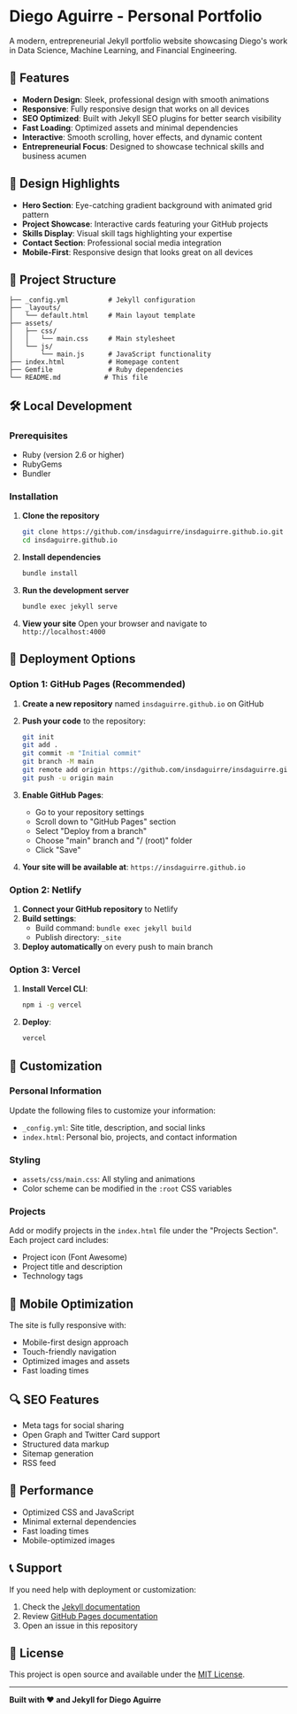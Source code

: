 # Diego Aguirre - Personal Portfolio

A modern, entrepreneurial Jekyll portfolio website showcasing Diego's work in Data Science, Machine Learning, and Financial Engineering.

## 🚀 Features

- **Modern Design**: Sleek, professional design with smooth animations
- **Responsive**: Fully responsive design that works on all devices
- **SEO Optimized**: Built with Jekyll SEO plugins for better search visibility
- **Fast Loading**: Optimized assets and minimal dependencies
- **Interactive**: Smooth scrolling, hover effects, and dynamic content
- **Entrepreneurial Focus**: Designed to showcase technical skills and business acumen

## 🎨 Design Highlights

- **Hero Section**: Eye-catching gradient background with animated grid pattern
- **Project Showcase**: Interactive cards featuring your GitHub projects
- **Skills Display**: Visual skill tags highlighting your expertise
- **Contact Section**: Professional social media integration
- **Mobile-First**: Responsive design that looks great on all devices

## 📁 Project Structure

```
├── _config.yml          # Jekyll configuration
├── _layouts/
│   └── default.html     # Main layout template
├── assets/
│   ├── css/
│   │   └── main.css     # Main stylesheet
│   └── js/
│       └── main.js      # JavaScript functionality
├── index.html           # Homepage content
├── Gemfile              # Ruby dependencies
└── README.md           # This file
```

## 🛠️ Local Development

### Prerequisites

- Ruby (version 2.6 or higher)
- RubyGems
- Bundler

### Installation

1. **Clone the repository**
   ```bash
   git clone https://github.com/insdaguirre/insdaguirre.github.io.git
   cd insdaguirre.github.io
   ```

2. **Install dependencies**
   ```bash
   bundle install
   ```

3. **Run the development server**
   ```bash
   bundle exec jekyll serve
   ```

4. **View your site**
   Open your browser and navigate to `http://localhost:4000`

## 🚀 Deployment Options

### Option 1: GitHub Pages (Recommended)

1. **Create a new repository** named `insdaguirre.github.io` on GitHub
2. **Push your code** to the repository:
   ```bash
   git init
   git add .
   git commit -m "Initial commit"
   git branch -M main
   git remote add origin https://github.com/insdaguirre/insdaguirre.github.io.git
   git push -u origin main
   ```

3. **Enable GitHub Pages**:
   - Go to your repository settings
   - Scroll down to "GitHub Pages" section
   - Select "Deploy from a branch"
   - Choose "main" branch and "/ (root)" folder
   - Click "Save"

4. **Your site will be available at**: `https://insdaguirre.github.io`

### Option 2: Netlify

1. **Connect your GitHub repository** to Netlify
2. **Build settings**:
   - Build command: `bundle exec jekyll build`
   - Publish directory: `_site`
3. **Deploy automatically** on every push to main branch

### Option 3: Vercel

1. **Install Vercel CLI**:
   ```bash
   npm i -g vercel
   ```

2. **Deploy**:
   ```bash
   vercel
   ```

## 🔧 Customization

### Personal Information

Update the following files to customize your information:

- `_config.yml`: Site title, description, and social links
- `index.html`: Personal bio, projects, and contact information

### Styling

- `assets/css/main.css`: All styling and animations
- Color scheme can be modified in the `:root` CSS variables

### Projects

Add or modify projects in the `index.html` file under the "Projects Section". Each project card includes:
- Project icon (Font Awesome)
- Project title and description
- Technology tags

## 📱 Mobile Optimization

The site is fully responsive with:
- Mobile-first design approach
- Touch-friendly navigation
- Optimized images and assets
- Fast loading times

## 🔍 SEO Features

- Meta tags for social sharing
- Open Graph and Twitter Card support
- Structured data markup
- Sitemap generation
- RSS feed

## 🎯 Performance

- Optimized CSS and JavaScript
- Minimal external dependencies
- Fast loading times
- Mobile-optimized images

## 📞 Support

If you need help with deployment or customization:

1. Check the [Jekyll documentation](https://jekyllrb.com/docs/)
2. Review [GitHub Pages documentation](https://pages.github.com/)
3. Open an issue in this repository

## 📄 License

This project is open source and available under the [MIT License](LICENSE).

---

**Built with ❤️ and Jekyll for Diego Aguirre** 
